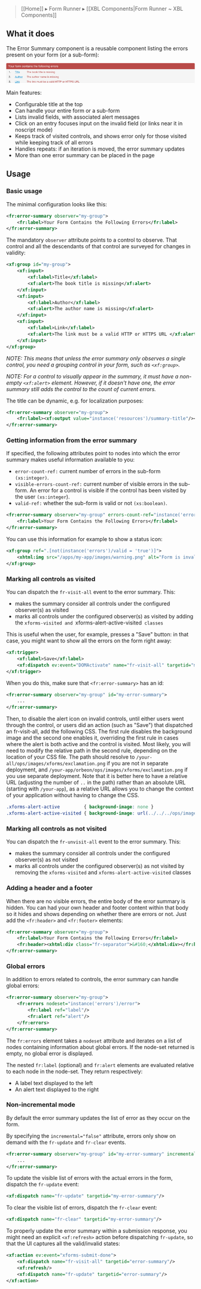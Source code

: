 > [[Home]] ▸ Form Runner ▸ [[XBL Components|Form Runner ~ XBL Components]]

## What it does

The Error Summary component is a reusable component listing the errors present on your form (or a sub-form):

![](images/xbl-error-summary-errors.png)

Main features:

* Configurable title at the top
* Can handle your entire form or a sub-form
* Lists invalid fields, with associated alert messages
* Click on an entry focuses input on the invalid field (or links near it in noscript mode)
* Keeps track of visited controls, and shows error only for those visited while keeping track of all errors
* Handles repeats: if an iteration is moved, the error summary updates
* More than one error summary can be placed in the page

## Usage

### Basic usage

The minimal configuration looks like this:

```xml
<fr:error-summary observer="my-group">
    <fr:label>Your Form Contains the Following Errors</fr:label>
</fr:error-summary>
```

The mandatory `observer` attribute points to a control to observe. That control and all the descendants of that control are surveyed for changes in validity:

```xml
<xf:group id="my-group">
    <xf:input>
        <xf:label>Title</xf:label>
        <xf:alert>The book title is missing</xf:alert>
    </xf:input>
    <xf:input>
        <xf:label>Author</xf:label>
        <xf:alert>The author name is missing</xf:alert>
    </xf:input>
    <xf:input>
        <xf:label>Link</xf:label>
        <xf:alert>The link must be a valid HTTP or HTTPS URL </xf:alert>
    </xf:input>
</xf:group>
```

_NOTE: This means that unless the error summary only observes a single control, you need a grouping control in your form, such as `<xf:group>`._

_NOTE: For a control to visually appear in the summary, it must have a non-empty `<xf:alert>` element. However, if it doesn't have one, the error summary still adds the control to the count of current errors._

The title can be dynamic, e.g. for localization purposes:

```xml
<fr:error-summary observer="my-group">
    <fr:label><xf:output value="instance('resources')/summary-title"/></fr:label>
</fr:error-summary>
```

### Getting information from the error summary

If specified, the following attributes point to nodes into which the error summary makes useful information available to you:

* `error-count-ref:` current number of errors in the sub-form `(xs:integer)`.
* `visible-errors-count-ref:` current number of visible errors in the sub-form.  An error for a control is visible if the control has been visited by the user `(xs:integer`).
* `valid-ref:` whether the sub-form is valid or not `(xs:boolean)`.

```xml
<fr:error-summary observer="my-group" errors-count-ref="instance('errors')/errors-count" valid-ref="instance('errors')/valid">
    <fr:label>Your Form Contains the Following Errors</fr:label>
</fr:error-summary>
```

You can use this information for example to show a status icon:

```xml
<xf:group ref=".[not(instance('errors')/valid = 'true')]">
    <xhtml:img src="/apps/my-app/images/warning.png" alt="Form is invalid"/>
</xf:group>
```

### Marking all controls as visited

You can dispatch the `fr-visit-all` event to the error summary. This:

* makes the summary consider all controls under the configured observer(s) as visited
* marks all controls under the configured observer(s) as visited by adding the `xforms-visited and `xforms-alert-active-visited` classes`

This is useful when the user, for example, presses a "Save" button: in that case, you might want to show all the errors on the form right away:

```xml
<xf:trigger>
    <xf:label>Save</xf:label>
    <xf:dispatch ev:event="DOMActivate" name="fr-visit-all" targetid="my-error-summary"/>
</xf:trigger>
```

When you do this, make sure that `<fr:error-summary>` has an id:

```xml
<fr:error-summary observer="my-group" id="my-error-summary">
    ...
</fr:error-summary>
```

Then, to disable the alert icon on invalid controls, until either users went through the control, or users did an action (such as "Save") that dispatched an fr-visit-all, add the following CSS. The first rule disables the background image and the second one enables it, overriding the first rule in cases where the alert is both active and the control is visited. Most likely, you will need to modify the relative path in the second rule, depending on the location of your CSS file. The path should resolve to `/your-all/ops/images/xforms/exclamation.png` if you are not in separate deployment, and `/your-app/orbeon/ops/images/xforms/exclamation.png` if you use separate deployment. Note that it is better here to have a relative URL (adjusting the number of `..` in the path) rather than an absolute URL (starting with `/your-app`), as a relative URL allows you to change the context of your application without having to change the CSS.

```css
.xforms-alert-active         { background-image: none }
.xforms-alert-active-visited { background-image: url(../../../ops/images/xforms/exclamation.png) }
```

### Marking all controls as not visited

You can dispatch the `fr-unvisit-all` event to the error summary. This:

* makes the summary consider all controls under the configured observer(s) as not visited
* marks all controls under the configured observer(s) as not visited by removing the `xforms-visited` and `xforms-alert-active-visited` classes

### Adding a header and a footer

When there are no visible errors, the entire body of the error summary is hidden. You can had your own header and footer content within that body so it hides and shows depending on whether there are errors or not. Just add the `<fr:header>` and `<fr:footer>` elements:

```xml
<fr:error-summary observer="my-group">
    <fr:label>Your Form Contains the Following Errors</fr:label>
    <fr:header><xhtml:div class="fr-separator">&#160;</xhtml:div></fr:header>
</fr:error-summary>
```

### Global errors

In addition to errors related to controls, the error summary can handle global errors:

```xml
<fr:error-summary observer="my-group">
    <fr:errors nodeset="instance('errors')/error">
        <fr:label ref="label"/>
        <fr:alert ref="alert"/>
    </fr:errors>
</fr:error-summary>
```

The `fr:errors` element takes a `nodeset` attribute and iterates on a list of nodes containing information about global errors. If the node-set returned is empty, no global error is displayed.

The nested `fr:label` (optional) and `fr:alert` elements are evaluated relative to each node in the node-set. They return respectively:

* A label text displayed to the left
* An alert text displayed to the right

### Non-incremental mode

By default the error summary updates the list of error as they occur on the form.

By specifying the `incremental="false"` attribute, errors only show on demand with the `fr-update` and `fr-clear` events.

```xml
<fr:error-summary observer="my-group" id="my-error-summary" incremental="false">
    ...
</fr:error-summary>
```

To update the visible list of errors with the actual errors in the form, dispatch the `fr-update` event:

```xml
<xf:dispatch name="fr-update" targetid="my-error-summary"/>
```

To clear the visible list of errors, dispatch the `fr-clear` event:

```xml
<xf:dispatch name="fr-clear" targetid="my-error-summary"/>
```

To properly update the error summary within a submission response, you might need an explicit `<xf:refresh>` action before dispatching `fr-update`, so that the UI captures all the valid/invalid states:

```xml
<xf:action ev:event="xforms-submit-done">
    <xf:dispatch name="fr-visit-all" targetid="error-summary"/>
    <xf:refresh/>
    <xf:dispatch name="fr-update" targetid="error-summary"/>
</xf:action>
```
